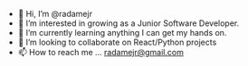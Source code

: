 - 👋 Hi, I’m @radamejr
- 👀 I’m interested in growing as a Junior Software Developer.
- 🌱 I’m currently learning anything I can get my hands on.
- 💞️ I’m looking to collaborate on React/Python projects
- 📫 How to reach me ... radamejr@gmail.com

<!---
radamejr/radamejr is a ✨ special ✨ repository because its `README.md` (this file) appears on your GitHub profile.
You can click the Preview link to take a look at your changes.
--->
